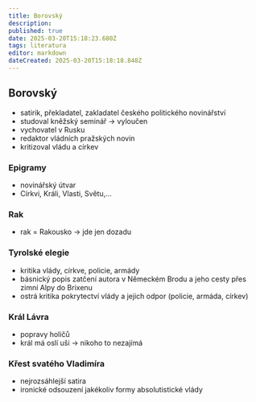```yaml
---
title: Borovský
description: 
published: true
date: 2025-03-20T15:18:23.680Z
tags: literatura
editor: markdown
dateCreated: 2025-03-20T15:18:18.848Z
---
```


## Borovský
- satirik, překladatel, zakladatel českého politického novinářství
- studoval kněžský seminář -> vyloučen
- vychovatel v Rusku
- redaktor vládních pražských novin
- kritizoval vládu a církev

### Epigramy
- novinářský útvar
- Církvi, Králi, Vlasti, Světu,...

### Rak
- rak = Rakousko -> jde jen dozadu

### Tyrolské elegie
- kritika vlády, církve, policie, armády
- básnický popis zatčení autora v Německém Brodu a jeho cesty přes zimní Alpy do Brixenu
- ostrá kritika pokrytectví vlády a jejich odpor (policie, armáda, církev)

### Král Lávra
- popravy holičů
- král má oslí uši -> nikoho to nezajímá

### Křest svatého Vladimíra
- nejrozsáhlejší satira
- ironické odsouzení jakékoliv formy absolutistické vlády